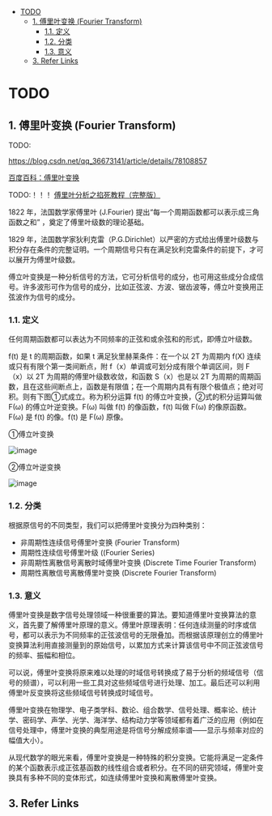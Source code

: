 - [TODO](#todo)
  - [1. 傅里叶变换 (Fourier Transform)](#1-傅里叶变换-fourier-transform)
    - [1.1. 定义](#11-定义)
    - [1.2. 分类](#12-分类)
    - [1.3. 意义](#13-意义)
  - [3. Refer Links](#3-refer-links)

# TODO

## 1. 傅里叶变换 (Fourier Transform)

TODO:

https://blog.csdn.net/qq_36673141/article/details/78108857

[百度百科：傅里叶变换](https://baike.baidu.com/item/%E5%82%85%E9%87%8C%E5%8F%B6%E5%8F%98%E6%8D%A2)

TODO:！！！ [傅里叶分析之掐死教程（完整版）](https://zhuanlan.zhihu.com/p/19763358)

1822 年，法国数学家傅里叶 (J.Fourier) 提出“每一个周期函数都可以表示成三角函数之和” ，奠定了傅里叶级数的理论基础。

1829 年，法国数学家狄利克雷（P.G.Dirichlet）以严密的方式给出傅里叶级数与积分存在条件的完整证明。一个周期信号只有在满足狄利克雷条件的前提下，才可以展开为傅里叶级数。

傅立叶变换是一种分析信号的方法，它可分析信号的成分，也可用这些成分合成信号。许多波形可作为信号的成分，比如正弦波、方波、锯齿波等，傅立叶变换用正弦波作为信号的成分。

### 1.1. 定义

任何周期函数都可以表达为不同频率的正弦和或余弦和的形式，即傅立叶级数。

f(t) 是 t 的周期函数，如果 t 满足狄里赫莱条件：在一个以 2T 为周期内 f(X) 连续或只有有限个第一类间断点，附 f（x）单调或可划分成有限个单调区间，则 F（x）以 2T 为周期的傅里叶级数收敛，和函数 S（x）也是以 2T 为周期的周期函数，且在这些间断点上，函数是有限值；在一个周期内具有有限个极值点；绝对可积。则有下图①式成立。称为积分运算 f(t) 的傅立叶变换，②式的积分运算叫做 F(ω) 的傅立叶逆变换。F(ω) 叫做 f(t) 的像函数，f(t) 叫做 F(ω) 的像原函数。F(ω) 是 f(t) 的像。f(t) 是 F(ω) 原像。

①傅立叶变换

![image](http://img.cdn.firejq.com/jpg/2019/3/27/ff40bb06200f741b94516165a05ed90f.jpg)

②傅立叶逆变换

![image](http://img.cdn.firejq.com/jpg/2019/3/27/674ffcf351a79daf749cf8347935999d.jpg)

### 1.2. 分类

根据原信号的不同类型，我们可以把傅里叶变换分为四种类别：
- 非周期性连续信号傅里叶变换 (Fourier Transform)
- 周期性连续信号傅里叶级 ((Fourier Series)
- 非周期性离散信号离散时域傅里叶变换 (Discrete Time Fourier Transform)
- 周期性离散信号离散傅里叶变换 (Discrete Fourier Transform)

### 1.3. 意义

傅里叶变换是数字信号处理领域一种很重要的算法。要知道傅里叶变换算法的意义，首先要了解傅里叶原理的意义。傅里叶原理表明：任何连续测量的时序或信号，都可以表示为不同频率的正弦波信号的无限叠加。而根据该原理创立的傅里叶变换算法利用直接测量到的原始信号，以累加方式来计算该信号中不同正弦波信号的频率、振幅和相位。

可以说，傅里叶变换将原来难以处理的时域信号转换成了易于分析的频域信号（信号的频谱），可以利用一些工具对这些频域信号进行处理、加工。最后还可以利用傅里叶反变换将这些频域信号转换成时域信号。

傅里叶变换在物理学、电子类学科、数论、组合数学、信号处理、概率论、统计学、密码学、声学、光学、海洋学、结构动力学等领域都有着广泛的应用（例如在信号处理中，傅里叶变换的典型用途是将信号分解成频率谱——显示与频率对应的幅值大小）。

从现代数学的眼光来看，傅里叶变换是一种特殊的积分变换。它能将满足一定条件的某个函数表示成正弦基函数的线性组合或者积分。在不同的研究领域，傅里叶变换具有多种不同的变体形式，如连续傅里叶变换和离散傅里叶变换。


## 3. Refer Links
